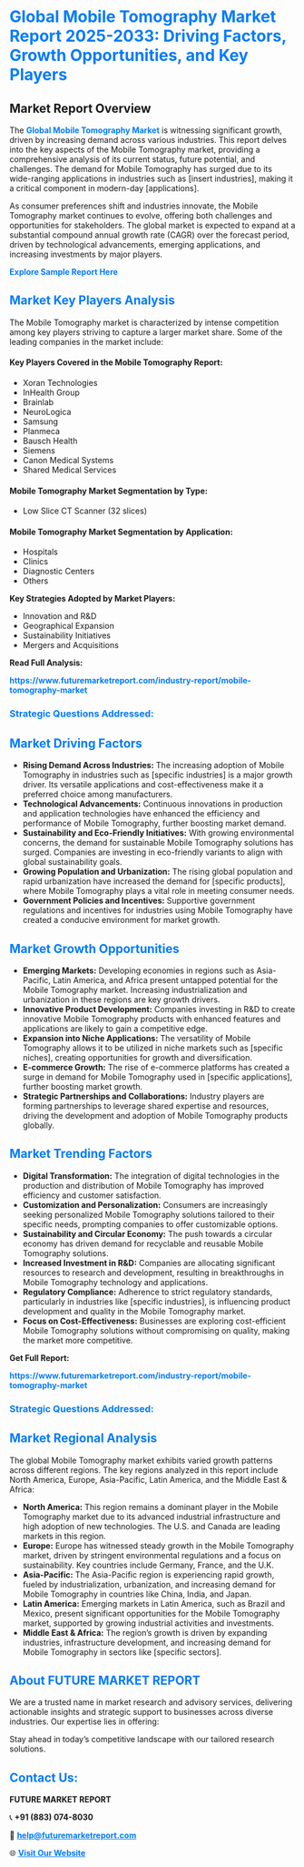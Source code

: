 <h1 style="color: #007BFF;">Global Mobile Tomography Market Report 2025-2033: Driving Factors, Growth Opportunities, and Key Players</h1>

<section id="overview">
<h2>Market Report Overview</h2>
<p>The <a href="https://www.futuremarketreport.com/industry-report/mobile-tomography-market" style="color: #007BFF; text-decoration: none;"><strong>Global Mobile Tomography Market</strong></a> is witnessing significant growth, driven by increasing demand across various industries. This report delves into the key aspects of the Mobile Tomography market, providing a comprehensive analysis of its current status, future potential, and challenges. The demand for Mobile Tomography has surged due to its wide-ranging applications in industries such as [insert industries], making it a critical component in modern-day [applications].</p>
<p>As consumer preferences shift and industries innovate, the Mobile Tomography market continues to evolve, offering both challenges and opportunities for stakeholders. The global market is expected to expand at a substantial compound annual growth rate (CAGR) over the forecast period, driven by technological advancements, emerging applications, and increasing investments by major players.</p>
</section>

<section id="overview">
<p><a href="https://www.futuremarketreport.com/request-sample/reportId=77373" style="color: #007BFF; text-decoration: none;"><strong>Explore Sample Report Here</strong></a></p>
</section>

<section id="key-players">
<h2 style="color: #007BFF;">Market Key Players Analysis</h2>
<p>The Mobile Tomography market is characterized by intense competition among key players striving to capture a larger market share. Some of the leading companies in the market include:</p>
<h4>Key Players Covered in the Mobile Tomography Report:</h4>
<ul><li>Xoran Technologies</li><li>InHealth Group</li><li>Brainlab</li><li>NeuroLogica</li><li>Samsung</li><li>Planmeca</li><li>Bausch Health</li><li>Siemens</li><li>Canon Medical Systems</li><li>Shared Medical Services</li></ul>
<h4>Mobile Tomography Market Segmentation by Type:</h4>
<ul><li>Low Slice CT Scanner (32 slices)</li></ul>

<h4>Mobile Tomography Market Segmentation by Application:</h4>
<ul><li>Hospitals</li><li>Clinics</li><li>Diagnostic Centers</li><li>Others</li></ul>
<p><strong>Key Strategies Adopted by Market Players:</strong></p>
<ul>
<li>Innovation and R&D</li>
<li>Geographical Expansion</li>
<li>Sustainability Initiatives</li>
<li>Mergers and Acquisitions</li>
</ul>
</section>

<section>
<p><strong>Read Full Analysis: </strong></p><a href="https://www.futuremarketreport.com/industry-report/mobile-tomography-market" style="color: #007BFF; text-decoration: none;"><strong>https://www.futuremarketreport.com/industry-report/mobile-tomography-market</strong></a>
<h3 style="color: #007BFF;">Strategic Questions Addressed:</h3>
</section>

<section id="driving-factors">
<h2 style="color: #007BFF;">Market Driving Factors</h2>
<ul>
<li><strong>Rising Demand Across Industries:</strong> The increasing adoption of Mobile Tomography in industries such as [specific industries] is a major growth driver. Its versatile applications and cost-effectiveness make it a preferred choice among manufacturers.</li>
<li><strong>Technological Advancements:</strong> Continuous innovations in production and application technologies have enhanced the efficiency and performance of Mobile Tomography, further boosting market demand.</li>
<li><strong>Sustainability and Eco-Friendly Initiatives:</strong> With growing environmental concerns, the demand for sustainable Mobile Tomography solutions has surged. Companies are investing in eco-friendly variants to align with global sustainability goals.</li>
<li><strong>Growing Population and Urbanization:</strong> The rising global population and rapid urbanization have increased the demand for [specific products], where Mobile Tomography plays a vital role in meeting consumer needs.</li>
<li><strong>Government Policies and Incentives:</strong> Supportive government regulations and incentives for industries using Mobile Tomography have created a conducive environment for market growth.</li>
</ul>
</section>

<section id="growth-opportunities">
<h2 style="color: #007BFF;">Market Growth Opportunities</h2>
<ul>
<li><strong>Emerging Markets:</strong> Developing economies in regions such as Asia-Pacific, Latin America, and Africa present untapped potential for the Mobile Tomography market. Increasing industrialization and urbanization in these regions are key growth drivers.</li>
<li><strong>Innovative Product Development:</strong> Companies investing in R&D to create innovative Mobile Tomography products with enhanced features and applications are likely to gain a competitive edge.</li>
<li><strong>Expansion into Niche Applications:</strong> The versatility of Mobile Tomography allows it to be utilized in niche markets such as [specific niches], creating opportunities for growth and diversification.</li>
<li><strong>E-commerce Growth:</strong> The rise of e-commerce platforms has created a surge in demand for Mobile Tomography used in [specific applications], further boosting market growth.</li>
<li><strong>Strategic Partnerships and Collaborations:</strong> Industry players are forming partnerships to leverage shared expertise and resources, driving the development and adoption of Mobile Tomography products globally.</li>
</ul>
</section>

<section id="trending-factors">
<h2 style="color: #007BFF;">Market Trending Factors</h2>
<ul>
<li><strong>Digital Transformation:</strong> The integration of digital technologies in the production and distribution of Mobile Tomography has improved efficiency and customer satisfaction.</li>
<li><strong>Customization and Personalization:</strong> Consumers are increasingly seeking personalized Mobile Tomography solutions tailored to their specific needs, prompting companies to offer customizable options.</li>
<li><strong>Sustainability and Circular Economy:</strong> The push towards a circular economy has driven demand for recyclable and reusable Mobile Tomography solutions.</li>
<li><strong>Increased Investment in R&D:</strong> Companies are allocating significant resources to research and development, resulting in breakthroughs in Mobile Tomography technology and applications.</li>
<li><strong>Regulatory Compliance:</strong> Adherence to strict regulatory standards, particularly in industries like [specific industries], is influencing product development and quality in the Mobile Tomography market.</li>
<li><strong>Focus on Cost-Effectiveness:</strong> Businesses are exploring cost-efficient Mobile Tomography solutions without compromising on quality, making the market more competitive.</li>
</ul>
</section>

<section>
<p><strong>Get Full Report: </strong></p><a href="https://www.futuremarketreport.com/industry-report/mobile-tomography-market" style="color: #007BFF; text-decoration: none;"><strong>https://www.futuremarketreport.com/industry-report/mobile-tomography-market</strong></a>
<h3 style="color: #007BFF;">Strategic Questions Addressed:</h3>
</section>


<section id="regional-analysis">
<h2 style="color: #007BFF;">Market Regional Analysis</h2>
<p>The global Mobile Tomography market exhibits varied growth patterns across different regions. The key regions analyzed in this report include North America, Europe, Asia-Pacific, Latin America, and the Middle East & Africa:</p>
<ul>
<li><strong>North America:</strong> This region remains a dominant player in the Mobile Tomography market due to its advanced industrial infrastructure and high adoption of new technologies. The U.S. and Canada are leading markets in this region.</li>
<li><strong>Europe:</strong> Europe has witnessed steady growth in the Mobile Tomography market, driven by stringent environmental regulations and a focus on sustainability. Key countries include Germany, France, and the U.K.</li>
<li><strong>Asia-Pacific:</strong> The Asia-Pacific region is experiencing rapid growth, fueled by industrialization, urbanization, and increasing demand for Mobile Tomography in countries like China, India, and Japan.</li>
<li><strong>Latin America:</strong> Emerging markets in Latin America, such as Brazil and Mexico, present significant opportunities for the Mobile Tomography market, supported by growing industrial activities and investments.</li>
<li><strong>Middle East & Africa:</strong> The region’s growth is driven by expanding industries, infrastructure development, and increasing demand for Mobile Tomography in sectors like [specific sectors].</li>
</ul>
</section>

<footer>
<h2 style="color: #007BFF;">About FUTURE MARKET REPORT</h2>
<p>We are a trusted name in market research and advisory services, delivering actionable insights and strategic support to businesses across diverse industries. Our expertise lies in offering:</p>

<p>Stay ahead in today’s competitive landscape with our tailored research solutions.</p>

<h2 style="color: #007BFF;">Contact Us:</h2>
<p><strong>FUTURE MARKET REPORT</strong></p>
<p>📞 <strong>+91 (883) 074-8030</strong></p>
<p>📧 <strong><a href="mailto:help@futuremarketreport.com" style="color: #007BFF;">help@futuremarketreport.com</a></strong></p>
<p>🌐 <strong><a href="https://www.futuremarketreport.com/" style="color: #007BFF;">Visit Our Website</a></strong></p>
</footer>